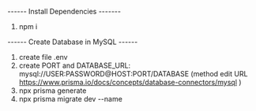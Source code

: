 ------ Install Dependencies -------

1. npm i

------ Create Database in MySQL ------

1. create file .env
2. create PORT and DATABASE_URL: mysql://USER:PASSWORD@HOST:PORT/DATABASE
   (method edit URL https://www.prisma.io/docs/concepts/database-connectors/mysql )
3. npx prisma generate
4. npx prisma migrate dev --name
